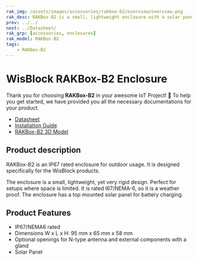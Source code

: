 ```yaml
---
rak_img: /assets/images/accessories/rakbox-b2/overview/overview.png
rak_desc: RAKBox-B2 is a small, lightweight enclosure with a solar panel. It is IP67 rated enclosure for outdoor usage
prev: ../../
next: ../Datasheet/
rak_grp: [accessories, enclosures]
rak_model: RAKBox-B2
tags:
    - RAKBox-B2
---
```


# WisBlock RAKBox-B2 Enclosure

Thank you for choosing **RAKBox-B2** in your awesome IoT Project! 🎉 To help you get started, we have provided you all the necessary documentations for your product.

- [Datasheet](../Datasheet/)
- [Installation Guide](../Installation/)
- [RAKBox-B2 3D Model](https://downloads.rakwireless.com/3D_File/Accessory/RAKBox-B2.stp)


## Product description
RAKBox-B2 is an IP67 rated enclosure for outdoor usage. It is designed specifically for the WisBlock products.

The enclosure is a small, lightweight, yet very rigid design. Perfect for setups where space is limited. It is rated I67/NEMA-6, so it is a weather proof. The enclosure has a top mounted solar panel for battery charging.

## Product Features
- IP67/NEMA6 rated
- Dimensions W x L x H: 95&nbsp;mm x 65&nbsp;mm x 58&nbsp;mm
- Optional openings for N-type antenna and external components with a gland
- Solar Panel